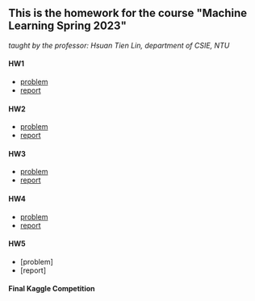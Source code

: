 ## This is the homework for the course "Machine Learning Spring 2023"
*taught by the professor: Hsuan Tien Lin, department of CSIE, NTU*

#### HW1
- [problem](https://github.com/githubjacky/HTML/blob/main/hw1/HTML2023_HW1.pdf)
- [report](https://github.com/githubjacky/HTML/blob/main/hw1/report/hw1.pdf)

#### HW2
- [problem](https://github.com/githubjacky/HTML/blob/main/hw2/HTML2023_HW2_0329.pdf)
- [report](https://github.com/githubjacky/HTML/blob/main/hw2/report/hw.pdf)

#### HW3
- [problem](https://github.com/githubjacky/HTML/blob/main/hw3/HTML2023_HW3.pdf)
- [report](https://github.com/githubjacky/HTML/blob/main/hw3/report/hw.pdf)

#### HW4
- [problem](https://github.com/githubjacky/HTML/blob/main/hw4/hw4.pdf)
- [report](https://github.com/githubjacky/HTML/blob/main/hw4/report/hw.pdf)

#### HW5
- [problem]
- [report]

#### Final Kaggle Competition
